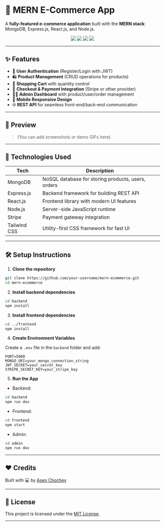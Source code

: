 # 🛒 MERN E-Commerce App

A **fully-featured e-commerce application** built with the **MERN stack**:  
MongoDB, Express.js, React.js, and Node.js.

<p align="center">
  <img src="https://img.shields.io/badge/MongoDB-4EA94B?style=for-the-badge&logo=mongodb&logoColor=white"/>
  <img src="https://img.shields.io/badge/Express.js-000000?style=for-the-badge&logo=express&logoColor=white"/>
  <img src="https://img.shields.io/badge/React.js-61DAFB?style=for-the-badge&logo=react&logoColor=black"/>
  <img src="https://img.shields.io/badge/Node.js-339933?style=for-the-badge&logo=nodedotjs&logoColor=white"/>
</p>

---

## ✨ Features

- 🔐 **User Authentication** (Register/Login with JWT)
- 🛍️ **Product Management** (CRUD operations for products)
- 🛒 **Shopping Cart** with quantity control
- 🧾 **Checkout & Payment Integration** (Stripe or other provider)
- 🧑‍💼 **Admin Dashboard** with product/user/order management
- 📱 **Mobile Responsive Design**
- 🌐 **REST API** for seamless front-end/back-end communication

---

## 📸 Preview

> (You can add screenshots or demo GIFs here)

---

## 🚀 Technologies Used

| Tech          | Description                          |
|---------------|--------------------------------------|
| MongoDB       | NoSQL database for storing products, users, orders |
| Express.js    | Backend framework for building REST API |
| React.js      | Frontend library with modern UI features |
| Node.js       | Server-side JavaScript runtime       |
| Stripe        | Payment gateway integration          |
| Tailwind CSS  | Utility-first CSS framework for fast UI |

---

## 🛠️ Setup Instructions

1. **Clone the repository**

```bash
git clone https://github.com/your-username/mern-ecommerce.git
cd mern-ecommerce
```

2. **Install backend dependencies**

```bash
cd backend
npm install
```

3. **Install frontend dependencies**

```bash
cd ../frontend
npm install
```

4. **Create Environment Variables**

Create a `.env` file in the `backend` folder and add:

```
PORT=5000
MONGO_URI=your_mongo_connection_string
JWT_SECRET=your_secret_key
STRIPE_SECRET_KEY=your_stripe_key
```

5. **Run the App**

- Backend:  
```bash
cd backend
npm run dev
```

- Frontend:  
```bash
cd frontend
npm start
```

- Admin:  
```bash
cd admin
npm run dev
```

---



## ❤️ Credits

Built with 💻 by [Asen Chochev](https://github.com/asenchochev)  

---

## 📃 License

This project is licensed under the [MIT License](LICENSE).

---
